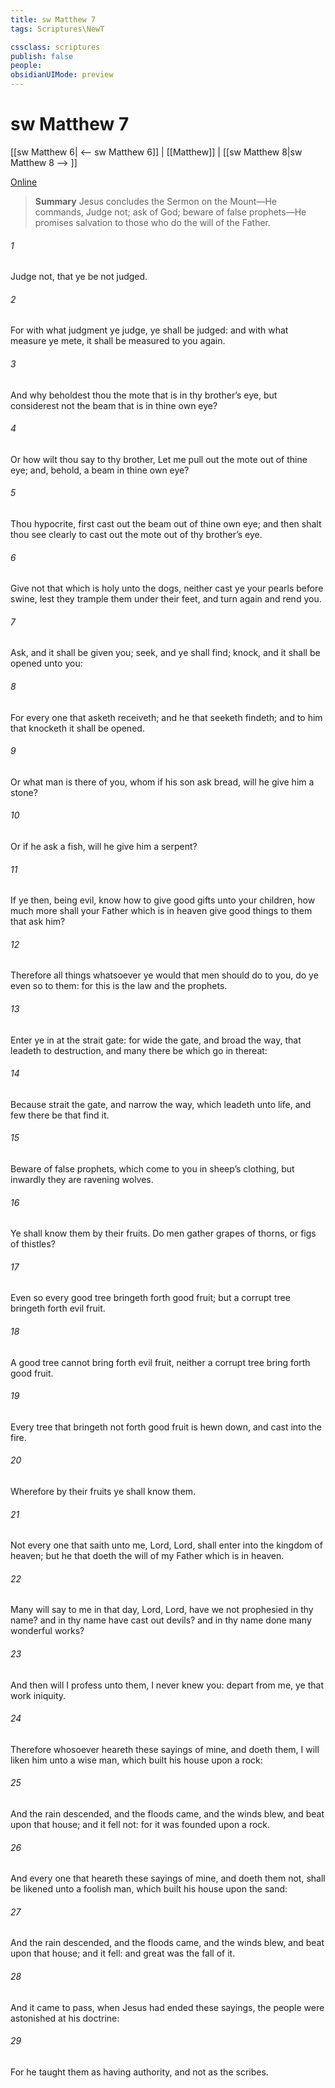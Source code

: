 ```yaml
---
title: sw Matthew 7
tags: Scriptures\NewT

cssclass: scriptures
publish: false
people:
obsidianUIMode: preview
---
```


# sw Matthew 7
[[sw Matthew 6| <-- sw Matthew 6]] | [[Matthew]] | [[sw Matthew 8|sw Matthew 8 --> ]]

[Online](https://churchofjesuschrist.org/study/scriptures/nt/matt/7?lang=eng)

> __Summary__
Jesus concludes the Sermon on the Mount—He commands, Judge not; ask of God; beware of false prophets—He promises salvation to those who do the will of the Father.

###### 1 
Judge not, that ye be not judged.

###### 2 
For with what judgment ye judge, ye shall be judged: and with what measure ye mete, it shall be measured to you again.

###### 3 
And why beholdest thou the mote that is in thy brother’s eye, but considerest not the beam that is in thine own eye?

###### 4 
Or how wilt thou say to thy brother, Let me pull out the mote out of thine eye; and, behold, a beam  in thine own eye?

###### 5 
Thou hypocrite, first cast out the beam out of thine own eye; and then shalt thou see clearly to cast out the mote out of thy brother’s eye.

###### 6 
Give not that which is holy unto the dogs, neither cast ye your pearls before swine, lest they trample them under their feet, and turn again and rend you.

###### 7 
Ask, and it shall be given you; seek, and ye shall find; knock, and it shall be opened unto you:

###### 8 
For every one that asketh receiveth; and he that seeketh findeth; and to him that knocketh it shall be opened.

###### 9 
Or what man is there of you, whom if his son ask bread, will he give him a stone?

###### 10 
Or if he ask a fish, will he give him a serpent?

###### 11 
If ye then, being evil, know how to give good gifts unto your children, how much more shall your Father which is in heaven give good things to them that ask him?

###### 12 
Therefore all things whatsoever ye would that men should do to you, do ye even so to them: for this is the law and the prophets.

###### 13 
Enter ye in at the strait gate: for wide  the gate, and broad  the way, that leadeth to destruction, and many there be which go in thereat:

###### 14 
Because strait  the gate, and narrow  the way, which leadeth unto life, and few there be that find it.

###### 15 
Beware of false prophets, which come to you in sheep’s clothing, but inwardly they are ravening wolves.

###### 16 
Ye shall know them by their fruits. Do men gather grapes of thorns, or figs of thistles?

###### 17 
Even so every good tree bringeth forth good fruit; but a corrupt tree bringeth forth evil fruit.

###### 18 
A good tree cannot bring forth evil fruit, neither  a corrupt tree bring forth good fruit.

###### 19 
Every tree that bringeth not forth good fruit is hewn down, and cast into the fire.

###### 20 
Wherefore by their fruits ye shall know them.

###### 21 
Not every one that saith unto me, Lord, Lord, shall enter into the kingdom of heaven; but he that doeth the will of my Father which is in heaven.

###### 22 
Many will say to me in that day, Lord, Lord, have we not prophesied in thy name? and in thy name have cast out devils? and in thy name done many wonderful works?

###### 23 
And then will I profess unto them, I never knew you: depart from me, ye that work iniquity.

###### 24 
Therefore whosoever heareth these sayings of mine, and doeth them, I will liken him unto a wise man, which built his house upon a rock:

###### 25 
And the rain descended, and the floods came, and the winds blew, and beat upon that house; and it fell not: for it was founded upon a rock.

###### 26 
And every one that heareth these sayings of mine, and doeth them not, shall be likened unto a foolish man, which built his house upon the sand:

###### 27 
And the rain descended, and the floods came, and the winds blew, and beat upon that house; and it fell: and great was the fall of it.

###### 28 
And it came to pass, when Jesus had ended these sayings, the people were astonished at his doctrine:

###### 29 
For he taught them as  having authority, and not as the scribes.

